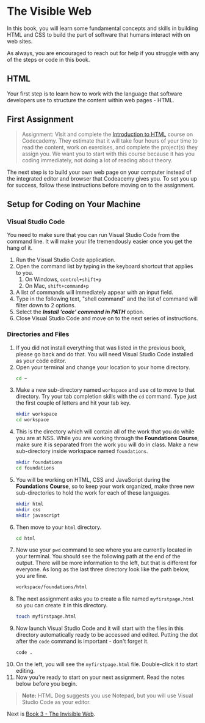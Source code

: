 # The Visible Web

In this book, you will learn some fundamental concepts and skills in building HTML and CSS to build the part of software that humans interact with on web sites.

As always, you are encouraged to reach out for help if you struggle with any of the steps or code in this book.



## HTML

Your first step is to learn how to work with the language that software developers use to structure the content within web pages - HTML.

## First Assignment

> Assignment: Visit and complete the [Introduction to HTML](https://www.codecademy.com/learn/learn-html) course on Codecademy. They estimate that it will take four hours of your time to read the content, work on exercises, and complete the project(s) they assign you. We want you to start with this course because it has you coding immediately, not doing a lot of reading about theory.

The next step is to build your own web page on your computer instead of the integrated editor and browser that Codeacemy gives you. To set you up for success, follow these instructions before moving on to the assignment.

## Setup for Coding on Your Machine

### Visual Studio Code

You need to make sure that you can run Visual Studio Code from the command line. It will make your life tremendously easier once you get the hang of it.

1. Run the Visual Studio Code application.
1. Open the command list by typing in the keyboard shortcut that applies to you.
    1. On Windows, `control+shift+p`
    1. On Mac, `shift+command+p`
1. A list of commands will immediately appear with an input field.
1. Type in the following text, "shell command" and the list of command will filter down to 2 options.
1. Select the **_Install 'code' command in PATH_** option.
1. Close Visual Studio Code and move on to the next series of instructions.

### Directories and Files

1. If you did not install everything that was listed in the previous book, please go back and do that. You will need Visual Studio Code installed as your code editor.
1. Open your terminal and change your location to your home directory.
    ```sh
    cd ~
    ```
1. Make a new sub-directory named `workspace` and use `cd` to move to that directory. Try your tab completion skills with the `cd` command. Type just the first couple of letters and hit your tab key.
    ```sh
    mkdir workspace
    cd workspace
    ```
1. This is the directory which will contain all of the work that you do while you are at NSS. While you are working through the **Foundations Course**, make sure it is separated from the work you will do in class. Make a new sub-directory inside workspace named `foundations`.
    ```sh
    mkdir foundations
    cd foundations
    ```
1. You will be working on HTML, CSS and JavaScript during the **Foundations Course**, so to keep your work organized, make three new sub-directories to hold the work for each of these languages.
    ```sh
    mkdir html
    mkdir css
    mkdir javascript
    ```
1. Then move to your `html` directory.
    ```sh
    cd html
    ```
1. Now use your `pwd` command to see where you are currently located in your terminal. You should see the following path at the end of the output. There will be more information to the left, but that is different for everyone. As long as the last three directory look like the path below, you are fine.
    ```sh
    workspace/foundations/html
    ```
1. The next assignment asks you to create a file named `myfirstpage.html` so you can create it in this directory.
    ```sh
    touch myfirstpage.html
    ```
1. Now launch Visual Studio Code and it will start with the files in this directory automatically ready to be accessed and edited. Putting the dot after the `code` command is important - don't forget it.
    ```sh
    code .
    ```
1. On the left, you will see the `myfirstpage.html` file. Double-click it to start editing.
1. Now you're ready to start on your next assignment. Read the notes below before you begin.

> **Note:** HTML Dog suggests you use Notepad, but you will use Visual Studio Code as your editor.






Next is [Book 3 - The Invisible Web](../book-3-the-invisible-web/README.md).
